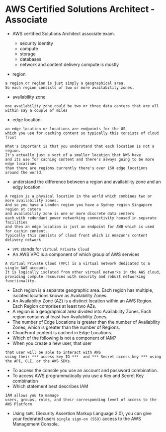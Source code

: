 
# AWS Certified Solutions Architect - Associate

- AWS certified Solutions Architect associate exam.
  - security identity 
  - compute
  - storage
  - databases
  - network and content delivery compute is mostly

- region
```
a region or region is just simply a geographical area.
So each region consists of two or more availability zones.
```
- availability zone
```
one availability zone could be two or three data centers that are all within say a couple of miles
```
- edge location
```
an edge location or locations are endpoints for the US 
which you use for caching content so typically this consists of cloud front
```
```
What's important is that you understand that each location is not a region.
It's actually just a sort of a smaller location that NWS have 
and its use for caching content and there's always going to be more edge locations 
than there are regions currently there's over 150 edge locations around the world.
```
- understand the difference between a region and availability zone and an edgy location
```
A region is a physical location in the world which combines two or more availability zones.
And so you have a London region you have a Sydney region Singapore region et cetera 
and availability zone is one or more discrete data centers 
each with redundant power networking connectivity housed in separate facilities 
and then an edge location is just an endpoint for AWB which is used for cachin content.
Typically this consists of cloud front which is Amazon's content delivery network
```
- ```VPC``` stands for ```Virtual Private Cloud```
- An AWS VPC is a component of which group of AWS services
```
A Virtual Private Cloud (VPC) is a virtual network dedicated to a single AWS account. 
It is logically isolated from other virtual networks in the AWS cloud, 
providing compute resources with security and robust networking functionality.
```
- Each region is a separate geographic area. Each region has multiple, isolated locations known as Availability Zones.
- An Availability Zone (AZ) is a distinct location within an AWS Region. Each Region comprises at least two AZs.
- A region is a geographical area divided into Availability Zones. Each region contains at least two Availability Zones.
- The number of Edge Locations is greater than the number of Availability Zones, which is greater than the number of Regions.
- CloudFront content is cached in Edge Locations.
- Which of the following is not a component of IAM?
- When you create a new user, that user
```
that user will be able to interact with AWS 
using their *** access key ID ***  and *** Secret access key *** using the API, CLI, or the AWS SDKs.
```
- To access the console you use an account and password combination. 
- To access AWS programmatically you use a Key and Secret Key combination
- Which statement best describes IAM
```
IAM allows you to manage 
users, groups, roles, and their corresponding level of access to the AWS Platform
```
- Using ```SAML``` (Security Assertion Markup Language 2.0), you can give your federated users ```single sign-on (SSO)``` access to the AWS Management Console.
